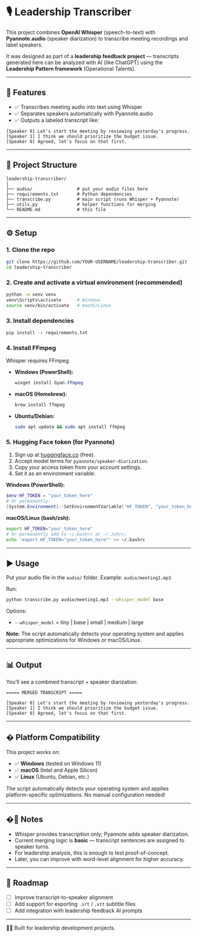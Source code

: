 # 🎙️ Leadership Transcriber

This project combines **OpenAI Whisper** (speech-to-text) with **Pyannote.audio** (speaker diarization)
to transcribe meeting recordings and label speakers.

It was designed as part of a **leadership feedback project** — transcripts generated here can be analyzed
with AI (like ChatGPT) using the **Leadership Pattern framework** (Operational Talents).

---

## 🚀 Features

* ✅ Transcribes meeting audio into text using Whisper
* ✅ Separates speakers automatically with Pyannote.audio
* ✅ Outputs a labeled transcript like:

```
[Speaker 0] Let's start the meeting by reviewing yesterday's progress.  
[Speaker 1] I think we should prioritize the budget issue.  
[Speaker 0] Agreed, let's focus on that first.  
```

---

## 📂 Project Structure

```
leadership-transcriber/
│
├── audio/                 # put your audio files here
├── requirements.txt       # Python dependencies
├── transcribe.py          # main script (runs Whisper + Pyannote)
├── utils.py               # helper functions for merging
└── README.md              # this file
```

---

## ⚙️ Setup

### 1. Clone the repo

```bash
git clone https://github.com/YOUR-USERNAME/leadership-transcriber.git
cd leadership-transcriber
```

### 2. Create and activate a virtual environment (recommended)

```bash
python -m venv venv
venv\Scripts\activate      # Windows
source venv/bin/activate   # macOS/Linux
```

### 3. Install dependencies

```bash
pip install -r requirements.txt
```

### 4. Install FFmpeg

Whisper requires FFmpeg.

* **Windows (PowerShell):**

  ```powershell
  winget install Gyan.FFmpeg
  ```
* **macOS (Homebrew):**

  ```bash
  brew install ffmpeg
  ```
* **Ubuntu/Debian:**

  ```bash
  sudo apt update && sudo apt install ffmpeg
  ```

### 5. Hugging Face token (for Pyannote)

1. Sign up at [huggingface.co](https://huggingface.co/) (free).
2. Accept model terms for `pyannote/speaker-diarization`.
3. Copy your access token from your account settings.
4. Set it as an environment variable:

**Windows (PowerShell):**
```powershell
$env:HF_TOKEN = "your_token_here"
# Or permanently:
[System.Environment]::SetEnvironmentVariable("HF_TOKEN", "your_token_here", "User")
```

**macOS/Linux (bash/zsh):**
```bash
export HF_TOKEN="your_token_here"
# Or permanently add to ~/.bashrc or ~/.zshrc:
echo 'export HF_TOKEN="your_token_here"' >> ~/.bashrc
```

---

## ▶️ Usage

Put your audio file in the `audio/` folder. Example: `audio/meeting1.mp3`

Run:

```bash
python transcribe.py audio/meeting1.mp3 --whisper_model base
```

Options:

* `--whisper_model` = tiny | base | small | medium | large

**Note:** The script automatically detects your operating system and applies appropriate optimizations for Windows or macOS/Linux.

---

## 📊 Output

You’ll see a combined transcript + speaker diarization:

```
===== MERGED TRANSCRIPT =====

[Speaker 0] Let's start the meeting by reviewing yesterday's progress.  
[Speaker 1] I think we should prioritize the budget issue.  
[Speaker 0] Agreed, let's focus on that first.  
```

---

## � Platform Compatibility

This project works on:

* ✅ **Windows** (tested on Windows 11)
* ✅ **macOS** (Intel and Apple Silicon)
* ✅ **Linux** (Ubuntu, Debian, etc.)

The script automatically detects your operating system and applies platform-specific optimizations. No manual configuration needed!

---

## �📝 Notes

* Whisper provides transcription only; Pyannote adds speaker diarization.
* Current merging logic is **basic** — transcript sentences are assigned to speaker turns.
* For leadership analysis, this is enough to test proof-of-concept.
* Later, you can improve with word-level alignment for higher accuracy.

---

## 📌 Roadmap

* [ ] Improve transcript-to-speaker alignment
* [ ] Add support for exporting `.srt` / `.vtt` subtitle files
* [ ] Add integration with leadership feedback AI prompts

---

👨‍💻 Built for leadership development projects.

